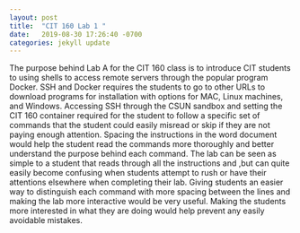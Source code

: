 ```yaml
---
layout: post
title:  "CIT 160 Lab 1 "
date:   2019-08-30 17:26:40 -0700
categories: jekyll update
---
```

 The purpose behind Lab A for the CIT 160 class is to introduce CIT students to using shells to access remote servers through 
the popular program Docker. SSH and Docker requires the students to go to other URLs to download programs for installation with options for MAC, Linux machines, and Windows. Accessing SSH through the CSUN sandbox and setting the CIT 160 container required for the student to follow a specific set of commands that the student could easily misread or skip if they are not paying enough attention. Spacing the
instructions in the word document would help the student read the commands more thoroughly and better understand the purpose behind each command. The lab can be seen as simple to a student that reads through all the instructions and
,but can quite easily become confusing when students attempt to rush or have their attentions elsewhere when completing their lab. Giving students an easier way to distinguish each command with more spacing between the lines and making the 
lab more interactive would be very useful. Making the students more interested in what they are doing would help prevent any easily avoidable mistakes. 





  
